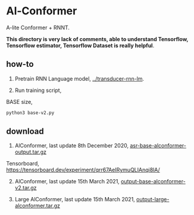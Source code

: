 # Al-Conformer

A-lite Conformer + RNNT.

**This directory is very lack of comments, able to understand Tensorflow, Tensorflow estimator, Tensorflow Dataset is really helpful**.

## how-to

1. Pretrain RNN Language model, [../transducer-rnn-lm](../transducer-rnn-lm).

2. Run training script, 

BASE size,

```bash
python3 base-v2.py
```

## download

1. AlConformer, last update 8th December 2020, [asr-base-alconformer-output.tar.gz](https://f000.backblazeb2.com/file/malaya-speech-model/pretrained/asr-base-alconformer-output.tar.gz)

Tensorboard, https://tensorboard.dev/experiment/qrr67AeIRymuQLIAnqi8lA/

2. AlConformer, last update 15th March 2021, [output-base-alconformer-v2.tar.gz](https://f000.backblazeb2.com/file/malaya-speech-model/pretrained/output-base-alconformer-v2.tar.gz)

3. Large AlConformer, last update 15th March 2021, [output-large-alconformer.tar.gz](https://f000.backblazeb2.com/file/malaya-speech-model/pretrained/output-large-alconformer.tar.gz)